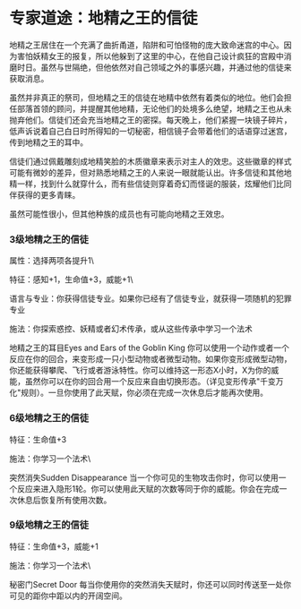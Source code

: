 # 专家道途：地精之王的信徒

地精之王居住在一个充满了曲折甬道，陷阱和可怕怪物的庞大致命迷宫的中心。因为害怕妖精女王的报复，所以他躲到了这里的中心，在他自己设计疯狂的宫殿中消磨时日。虽然与世隔绝，但他依然对自己领域之外的事感兴趣，并通过他的信徒来获取消息。

虽然并非真正的祭司，但地精之王的信徒在地精中依然有着类似的地位。他们会担任部落首领的顾问，并提醒其他地精，无论他们的处境多么绝望，地精之王也从未抛弃他们。信徒们还会充当地精之王的密探。每天晚上，他们紧握一块镜子碎片，低声诉说着自己白日时所得知的一切秘密，相信镜子会带着他们的话语穿过迷宫，传到地精之王的耳中。

信徒们通过佩戴雕刻成地精笑脸的木质徽章来表示对主人的效忠。这些徽章的样式可能有微妙的差异，但对熟悉地精之王的人来说一眼就能认出。许多信徒和其他地精一样，找到什么就穿什么，而有些信徒则穿着奇幻而怪诞的服装，炫耀他们比同伴获得的更多青睐。

虽然可能性很小，但其他种族的成员也有可能向地精之王效忠。

### 3级地精之王的信徒

属性：选择两项各提升1\

特征：感知+1，生命值+3，威能+1\

语言与专业：你获得信徒专业。如果你已经有了信徒专业，就获得一项随机的犯罪专业

施法：你探索惑控、妖精或者幻术传承，或从这些传承中学习一个法术

地精之王的耳目Eyes and Ears of the Goblin King
你可以使用一个动作或者一个反应在你的回合，来变形成一只小型动物或者微型动物。如果你变形成微型动物，你还能获得攀爬、飞行或者游泳特性。你可以维持这一形态X小时，X为你的威能，虽然你可以在你的回合用一个反应来自由切换形态。（详见变形传承"千变万化"规则）。一旦你使用了此天赋，你必须在完成一次休息后才能再次使用。

### 6级地精之王的信徒

特征：生命值+3

施法：你学习一个法术\

突然消失Sudden Disappearance
当一个你可见的生物攻击你时，你可以使用一个反应来进入隐形1轮。你可以使用此天赋的次数等同于你的威能。你会在完成一次休息后恢复所有使用次数。

### 9级地精之王的信徒

特征：生命值+3，威能+1

施法：你学习一个法术\

秘密门Secret Door
每当你使用你的突然消失天赋时，你还可以同时传送至一处你可见的距你中距以内的开阔空间。
